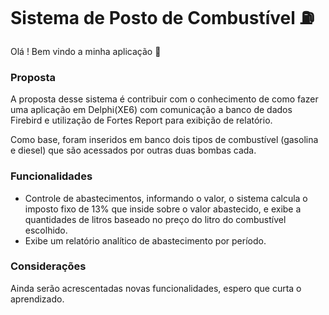 # Sistema de Posto de Combustível :fuelpump:

Olá ! Bem vindo a minha aplicação  :wave:

### Proposta	

A proposta desse sistema é contribuir com o conhecimento de como fazer uma aplicação em Delphi(XE6) com comunicação a banco de dados Firebird e utilização de Fortes Report para exibição de relatório.

Como base, foram inseridos em banco dois tipos de combustível (gasolina e diesel) que são acessados por outras duas bombas cada.  

### Funcionalidades	

- Controle de abastecimentos, informando o valor, o sistema calcula o imposto fixo de 13% que inside sobre o valor abastecido, e exibe a quantidades de litros baseado no preço do litro do combustível escolhido.
- Exibe um relatório analítico de abastecimento por período.

### Considerações	

Ainda serão acrescentadas novas funcionalidades, espero que curta o aprendizado.